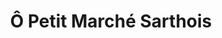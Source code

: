 ---
title: "Ô Petit Marché Sarthois"
url: /sable-sur-sarthe/o-petit-marche-sarthois/
shop: Gemüse & Obst
---